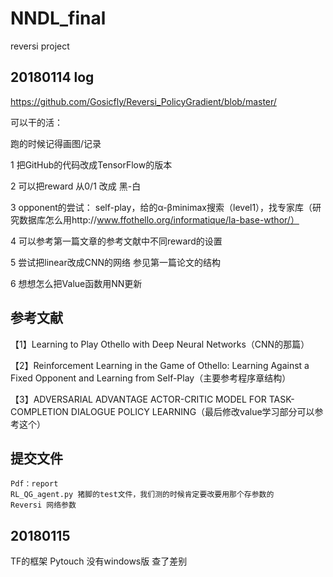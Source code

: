 # NNDL_final

reversi project

## 20180114 log
https://github.com/Gosicfly/Reversi_PolicyGradient/blob/master/

可以干的活：

跑的时候记得画图/记录

1 把GitHub的代码改成TensorFlow的版本

2 可以把reward 从0/1 改成 黑-白

3 opponent的尝试： self-play，给的α-βminimax搜索（level1），找专家库（研究数据库怎么用http://www.ffothello.org/informatique/la-base-wthor/）

4 可以参考第一篇文章的参考文献中不同reward的设置

5 尝试把linear改成CNN的网络 参见第一篇论文的结构

6 想想怎么把Value函数用NN更新

## 参考文献
【1】Learning to Play Othello with Deep Neural Networks（CNN的那篇）

【2】Reinforcement Learning in the Game of Othello: Learning Against a Fixed Opponent and Learning from Self-Play（主要参考程序章结构）

【3】ADVERSARIAL ADVANTAGE ACTOR-CRITIC MODEL FOR TASK-COMPLETION DIALOGUE POLICY LEARNING（最后修改value学习部分可以参考这个）

## 提交文件
	Pdf：report
	RL_QG_agent.py 猪脚的test文件，我们测的时候肯定要改要用那个存参数的
	Reversi 网络参数


## 20180115
TF的框架
Pytouch 没有windows版 查了差别
